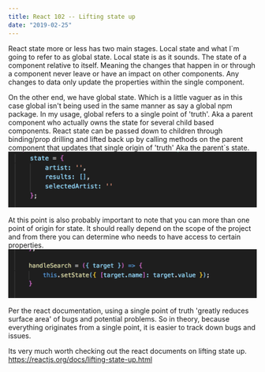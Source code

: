 ```yaml
---
title: React 102 -- Lifting state up
date: "2019-02-25"
---
```



React state more or less has two main stages. Local state and what I`m going to refer to as global state. Local state is as it sounds. The state of a component relative to itself. Meaning the changes that happen in or through a component never leave or have an impact on other components. Any changes to data only update the properties within the single component. 

On the other end, we have global state. Which is a little vaguer as in this case global isn't being used in the same manner as say a global npm package. In my usage, global refers to a single point of 'truth'. Aka a parent component who actually owns the state for several child based components. React state can be passed down to children through binding/prop drilling and lifted back up by calling methods on the parent component that updates that single origin of 'truth' Aka the parent`s state.
![First photo](./one.png) 

At this point is also probably important to note that you can more than one point of origin for state. It should really depend on the scope of the project and from there you can determine who needs to have access to certain properties.
![Second photo](./two.png) 


Per the react documentation, using a single point of truth 'greatly reduces surface area' of bugs and potential problems. So in theory, because everything originates from a single point, it is easier to track down bugs and issues. 

Its very much worth checking out the react documents on lifting state up. 
https://reactjs.org/docs/lifting-state-up.html 
